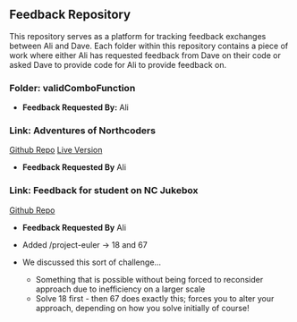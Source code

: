 ## Feedback Repository

This repository serves as a platform for tracking feedback exchanges between Ali and Dave. 
Each folder within this repository contains a piece of work where either Ali has requested feedback from Dave on their code or asked Dave to provide code for Ali to provide feedback on.

### Folder: validComboFunction

- **Feedback Requested By:** Ali

### Link: Adventures of Northcoders
[Github Repo](https://github.com/aloush-dev/adventures-of-northcoders)
[Live Version](https://adventures-of-northcoders.vercel.app/)

- **Feedback Requested By** Ali

### Link: Feedback for student on NC Jukebox
[Github Repo](https://github.com/adamTheWordUnderscoreWillis/fe-nc-jukebox/commit/d593e1e3ab0a9b7110e508008ffb9008fff6e226)

- **Feedback Requested By** Ali

- Added /project-euler -> 18 and 67
- We discussed this sort of challenge...
    - Something that is possible without being forced to reconsider approach due to inefficiency on a larger scale
    - Solve 18 first - then 67 does exactly this; forces you to alter your approach, depending on how you solve initially of course!